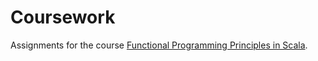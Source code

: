 # Coursework

Assignments for the course [Functional Programming Principles in Scala](https://www.coursera.org/learn/progfun1).
